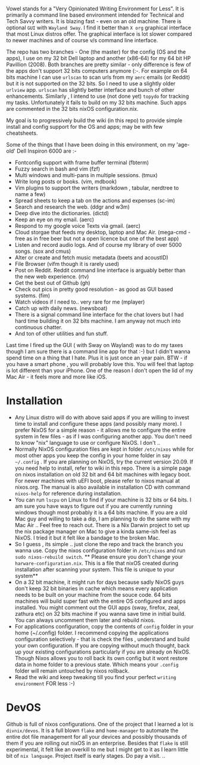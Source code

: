 Vowel stands for a "Very Opinionated Writing Environment for Less".  It is  primarily a command line based environment intended for Technical and Tech Savvy writers. It is blazing fast - even on an old machine. There is optional `GUI` with `Wayland Sway`. I find it better than `X org` graphical interface that most Linux distros offer. The graphical interface is lot slower compared to newer machines and of course v/s command line interface.

The repo has two branches - One (the master) for the config (OS and the apps), I use on my 32 bit Dell laptop and another (x86-64) for my 64 bit HP Pavillion (2008). Both branches are pretty similar - only difference is few of the apps don't support 32 bits computers anymore (:-. For example on 64 bits machine I can use `urlscan` to scan urls from my `aerc` emails (or Reddit) but it is not supported on the 32 bits. So I need to use a slightly older `urlview` app. `urlscan` has slightly better interface and bunch of other enhancements. Similarly , I intend to use (not done yet) `topydo` for tracking my tasks. Unfortunately it fails to build on my 32 bits machine. Such apps are commented in the 32 bits nixOS configuration.nix. 

My goal is to progressively build the wiki (in this repo) to provide simple install and config support for the OS and apps; may be with few cheatsheets. 

Some of the things that I have been doing in this environment, on my 'age-old' Dell Inspiron 6000 are :-

 - Fontconfig support with frame buffer terminal (fbterm)
 - Fuzzy search in bash and vim (fzf)
 - Multi windows and multi-pans in multiple sessions. (tmux)
 - Write long posts or books. (vim, mdbook)
 - Vim plugins to support the writers (markdown , tabular, nerdtree to name a few) 
 - Spread sheets to keep a tab on the actions and expenses (sc-im)
 - Search and research the web. (ddgr and w3m)
 - Deep dive into the dictionaries. (dictd)
 - Keep an eye on my email. (aerc) 
 - Respond to my google voice Texts via gmail. (aerc)
 - Cloud storgae that feeds my desktop, laptop and Mac Air. (mega-cmd - free as in free beer but not a open licence but one of the best app)
 - Listen and record audio logs. And of course my library of over 5000 songs. (sox and cmus)
 - Alter or create and fetch music metadata (beets and acoustID)
 - File Browser (vifm though it is rarely used)
 - Post on Reddit. Reddit command line interface is arguably better than the new web experience. (rtv)
 - Get the best out of Github (gh)
 - Check out pics in pretty good resolution - as good as GUI based systems. (fim)
 - Watch videos if I need to.. very rare for me (mplayer)
 - Catch up with daily news. (newsboat)
 - There is a signal command line interface for the chat lovers but I had hard time building it on 32 bits machine. I am anyway not much into continuous chatter.
 - And ton of other utilities and fun stuff. 

Last time I fired up the GUI ( with Sway on Wayland) was to do my taxes though I am sure there is a command line app for that :-) but I didn't wanna spend time on a thing that I hate. Plus it is just once an year pain. BTW - if you have a smart phone , you will probably love this. You will feel that laptop is lot different than your iPhone. One of the reason I don't open the lid of my Mac Air -  it feels more and more like iOS. 

# Installation
- Any Linux distro will do with above said apps if you are willing to invest time to install and configure these apps (and possibly many more). I prefer NixOS for a simple reason - it allows me to configure the entire system in few files - as if I was configuring another app. You don't need to know "nix" language to use or configure NixOS. I don't ..
- Normally NixOS configuration files are kept in folder `/etc/nixos` while for most other apps you keep the config in your home folder in say `~/.config` . If you are planning on NixOS, try the current version 20.09.  If you need help to install, refer to wiki in this repo. There is a simple page on nixos installation on old 32 bit and 64 bit machines with legacy boot. For newer machines with uEFI boot, please refer to nixos manual at nixos.org. The manual is also available in installation CD with command `nixos-help` for reference during installation. 
- You can run `lscpu` on Linux to find if your machine is 32 bits or 64 bits. I am sure you have ways to figure out if you are currently running windows though most probably it is a 64 bits machine. If you are a old Mac guy and willing to take a dip, I am planning  to do the same with my Mac Air .. Feel free to reach out. There is a Nix Darwin project to set up the nix package manager on Mac to give a kinda same-ish feel as NixOS. I tried it but it felt like a bandage to the broken Mac. 
- So I guess , its simple .. just clone the repo and track the branch you wanna use. Copy  the nixos configuration folder in `/etc/nixos` and run `sudo nixos-rebuild switch`. ** Please ensure you don't change your `harware-configuration.nix`. This is a file that nixOS created during installation after scanning your system. This file is unique to your system**
- On a 32 bit machine, it might run for days because sadly NixOS guys don't keep 32 bit binaries in cache which means every application needs to be built on your machine from the souce code. 64 bits machines will build super fast with the entire OS configured and apps installed. You might comment out the GUI apps (sway, firefox, zeal, zathura etc) on 32 bits machine if you wanna save time in initial build. You can always uncomment them later and rebuild nixos. 
- For applications configuration, copy  the contents of `config` folder in your home (~/.config) folder. I recommend copying the applications configuration selectively - that is check the files , understand and build your own configuration. If you are copying without much thought,  back up your existing configurations particularly if you are already on NixOS. Though Nixos allows you to roll back its own config but it wont restore data in home folder to a previous state. Which means your `.config` folder will remain untouched by nixos rollback. 
- Read the wiki and keep tweaking till you find your perfect `writing environment` FOR less :-) 

# DevOS
Github is full of nixos configurations. One of the project that I learned a lot is `divnix/devos`. It is a full blown `flake` and `home-manager` to automate the entire dot file management for all your devices and possibly thousands of them if you are rolling out nixOS in an enterprise. Besides that `flake` is still experimental, it felt like an overkill to me but I might get to it as I learn little bit of `nix language`. Project itself is early stages. Do pay a visit. 
..
